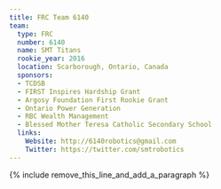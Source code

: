 ```yaml
---
title: FRC Team 6140
team:
  type: FRC
  number: 6140
  name: SMT Titans
  rookie_year: 2016
  location: Scarborough, Ontario, Canada
  sponsors:
  - TCDSB
  - FIRST Inspires Hardship Grant
  - Argosy Foundation First Rookie Grant
  - Ontario Power Generation
  - RBC Wealth Management
  - Blessed Mother Teresa Catholic Secondary School
  links:
    Website: http://6140robotics@gmail.com
    Twitter: https://twitter.com/smtrobotics
---
```


{% include remove_this_line_and_add_a_paragraph %}